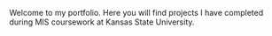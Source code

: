 Welcome to my portfolio. Here you will find projects I have completed during MIS coursework at Kansas State University.
